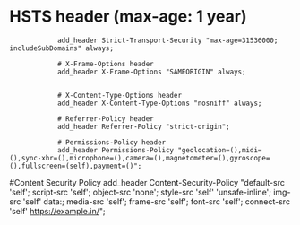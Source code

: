 # HSTS header (max-age: 1 year)
                add_header Strict-Transport-Security "max-age=31536000; includeSubDomains" always;

                # X-Frame-Options header
                add_header X-Frame-Options "SAMEORIGIN" always;


                # X-Content-Type-Options header
                add_header X-Content-Type-Options "nosniff" always;

                # Referrer-Policy header
                add_header Referrer-Policy "strict-origin";

                # Permissions-Policy header
                add_header Permissions-Policy "geolocation=(),midi=(),sync-xhr=(),microphone=(),camera=(),magnetometer=(),gyroscope=(),fullscreen=(self),payment=()";

  #Content Security Policy
                add_header Content-Security-Policy "default-src 'self'; script-src 'self'; object-src 'none'; style-src 'self' 'unsafe-inline'; img-src 'self' data:; media-src 'self'; frame-src 'self'; font-src 'self'; connect-src 'self' https://example.in/";
